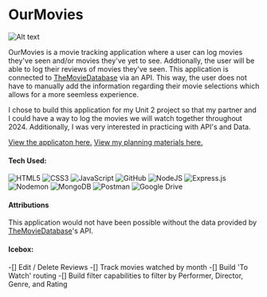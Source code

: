 # OurMovies

![Alt text](<OurMovies Screengrab.png>)

OurMovies is a movie tracking application where a user can log movies they've seen and/or movies they've yet to see. Addtionally, the user will be able to log their reviews of movies they've seen. This application is connected to [TheMovieDatabase](https://www.themoviedb.org/?language=en-US) via an API. This way, the user does not have to manually add the information regarding their movie selections which allows for a more seemless experience. 

I chose to build this application for my Unit 2 project so that my partner and I could have a way to log the movies we will watch together throughout 2024. Additionally, I was very interested in practicing with API's and Data. 

[View the applicaton here.](https://ourmovies.fly.dev/)
[View my planning materials here.](https://trello.com/b/uIT2NDQw/moovie)

#### Tech Used:
![HTML5](https://img.shields.io/badge/html5-%23E34F26.svg?style=for-the-badge&logo=html5&logoColor=white)
![CSS3](https://img.shields.io/badge/css3-%231572B6.svg?style=for-the-badge&logo=css3&logoColor=white)
![JavaScript](https://img.shields.io/badge/javascript-%23323330.svg?style=for-the-badge&logo=javascript&logoColor=%23F7DF1E)
![GitHub](https://img.shields.io/badge/github-%23121011.svg?style=for-the-badge&logo=github&logoColor=white)
![NodeJS](https://img.shields.io/badge/node.js-6DA55F?style=for-the-badge&logo=node.js&logoColor=white)
![Express.js](https://img.shields.io/badge/express.js-%23404d59.svg?style=for-the-badge&logo=express&logoColor=%2361DAFB)
![Nodemon](https://img.shields.io/badge/NODEMON-%23323330.svg?style=for-the-badge&logo=nodemon&logoColor=%BBDEAD)
![MongoDB](https://img.shields.io/badge/MongoDB-%234ea94b.svg?style=for-the-badge&logo=mongodb&logoColor=white)
![Postman](https://img.shields.io/badge/Postman-FF6C37?style=for-the-badge&logo=postman&logoColor=white)
![Google Drive](https://img.shields.io/badge/Google%20Drive-4285F4?style=for-the-badge&logo=googledrive&logoColor=white)

#### Attributions

This application would not have been possible without the data provided by [TheMovieDatabase](https://www.themoviedb.org/?language=en-US)'s API.

#### Icebox:

-[] Edit / Delete Reviews
-[] Track movies watched by month
-[] Build 'To Watch' routing
-[] Build filter capabilities to filter by Performer, Director, Genre, and Rating
